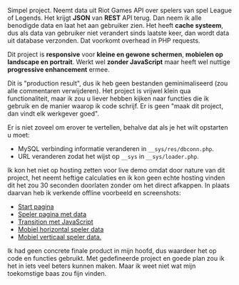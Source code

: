 Simpel project. Neemt data uit Riot Games API over spelers van spel League of Legends. Het krijgt <b>JSON</b> van <b>REST</b> API terug. Dan neem ik alle benodigde data en laat het aan gebruiker zien. Het heeft <b>cache systeem</b>, dus als data van gebruiker niet verandert sinds laatste keer, dan wordt data uit database verzonden. Dat voorkomt overhead in PHP requests.

Dit project is <b>responsive</b> voor <b>kleine en gewone schermen</b>, <b>mobielen op landscape en portrait</b>. Werkt wel <b>zonder JavaScript</b> maar heeft wel nuttige <b>progressive enhancement</b> ermee.

Dit is "production result", dus ik heb geen bestanden geminimaliseerd (zou alle commentaren verwijderen). Het project is vrijwel klein qua functionaliteit, maar ik zou u liever hebben kijken naar functies die ik gebruik en de manier waarop ik code schrijf. Er is geen "maak dit project, dan vindt elk werkgever goed".

Er is niet zoveel om erover te vertellen, behalve dat als je het wilt opstarten u moet:
- MySQL verbinding informatie veranderen in `__sys/res/dbconn.php`.
- URL veranderen zodat het wijst op `__sys` in `__sys/loader.php`.

Ik kon het niet op hosting zetten voor live demo omdat door nature van dit project, het neemt heftige calculaties en ik kon geen echte hosting vinden dit het zou 30 seconden doorlaten zonder om het direct afkappen. In plaats daarvan heb ik verkende offline voorbeeld en screenshots:

- <a href="https://raw.githubusercontent.com/comeon101/001_rest_php_json_api/master/demo/index%20desktop.png">Start pagina</a>
- <a href="https://raw.githubusercontent.com/comeon101/001_rest_php_json_api/master/demo/player%20desktop.png">Speler pagina met data</a>
- <a href="https://raw.githubusercontent.com/comeon101/001_rest_php_json_api/master/demo/player%20desktop%20loading.png">Transition met JavaScript</a>
- <a href="https://raw.githubusercontent.com/comeon101/001_rest_php_json_api/master/demo/player%20mobile%20horizontal.png">Mobiel horizontal speler data</a>
- <a href="https://raw.githubusercontent.com/comeon101/001_rest_php_json_api/master/demo/player%20mobile%20vertical.png">Mobiel verticaal speler data.</a>

Ik had geen concrete finale product in mijn hoofd, dus waardeer het op code en functies gebruikt. Met gedefineerde project en goede plan zou ik het in iets veel beters kunnen maken. Maar ik weet niet wat mijn toekomstige baas zou fijn vinden.
